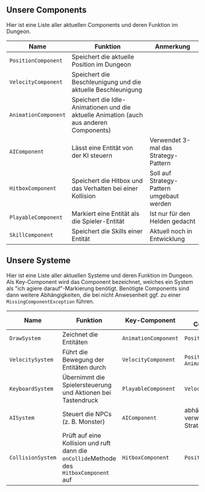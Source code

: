 ## Unsere Components

Hier ist eine Liste aller aktuellen Components und deren Funktion im Dungeon. 

|Name | Funktion | Anmerkung|
|-------- | -------- | --------|
|`PositionComponent`   | Speichert die aktuelle Position im Dungeon   | |
|`VelocityComponent`   | Speichert die Beschleunigung und die aktuelle Beschleunigung   | |
|`AnimationComponent`   | Speichert die Idle-Animationen und die aktuelle Animation (auch aus anderen Components)   | |
|`AIComponent`   | Lässt eine Entität von der KI steuern   | Verwendet 3-mal das Strategy-Pattern|
|`HitboxComponent`   | Speichert die Hitbox und das Verhalten bei einer Kollision   | Soll auf Strategy-Pattern umgebaut werden|
|`PlayableComponent`   | Markiert eine Entität als die Spieler-Entität   | Ist nur für den Helden gedacht|
|`SkillComponent`   | Speichert die Skills einer Entität   | Aktuell noch in Entwicklung|


## Unsere Systeme

Hier ist eine Liste aller aktuellen Systeme und deren Funktion im Dungeon. 
Als Key-Component wird das Component bezeichnet, welches ein System als "ich agiere darauf"-Markierung benötigt.
Benötigte Components sind dann weitere Abhängigkeiten, die bei nicht Anwesenheit ggf. zu einer `MissingComponentException` führen. 

|Name |     Funktion | Key-Component        | Benötigte Components| Anmerkung|
|-------- | -------- |  ------------------ |  ------------------ | ---------|
|`DrawSystem`   | Zeichnet die Entitäten   | `AnimationComponent`              | `PositionComponent`              ||
|`VelocitySystem`   | Führt die Bewegung der Entitäten durch   | `VelocityComponent`              | `PositionComponent`, `AnimationComponent`              ||
|`KeyboardSystem`   | Übernimmt die Spielersteuerung und Aktionen bei Tastendruck | `PlayableComponent`              | `VelocityComponent`              ||
|`AISystem`   | Steuert die NPCs (z. B. Monster)   | `AIComponent`              | abhängig von den verwendeten Strategien              ||
|`CollisionSystem`   | Prüft auf eine Kollision und ruft dann die `onCollide`Methode des `HitboxComponent` auf   | `HitboxComponent`              | `PositionComponent`              ||